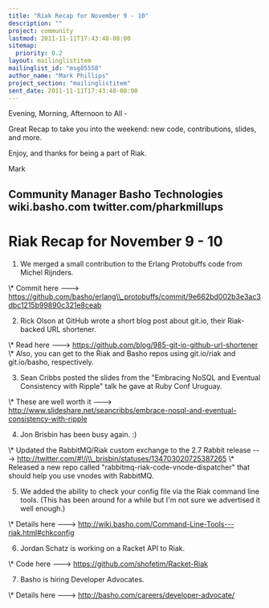 ```yaml
---
title: "Riak Recap for November 9 - 10"
description: ""
project: community
lastmod: 2011-11-11T17:43:48-08:00
sitemap:
  priority: 0.2
layout: mailinglistitem
mailinglist_id: "msg05558"
author_name: "Mark Phillips"
project_section: "mailinglistitem"
sent_date: 2011-11-11T17:43:48-08:00
---
```



Evening, Morning, Afternoon to All -

Great Recap to take you into the weekend: new code, contributions,
slides, and more.

Enjoy, and thanks for being a part of Riak.

Mark

Community Manager
Basho Technologies
wiki.basho.com
twitter.com/pharkmillups
------------------------------------

Riak Recap for November 9 - 10
=======================

1) We merged a small contribution to the Erlang Protobuffs code from
Michel Rijnders.

\\* Commit here ---&gt;
https://github.com/basho/erlang\\_protobuffs/commit/9e662bd002b3e3ac3dbc1215b99890c321e8ceab

2) Rick Olson at GitHub wrote a short blog post about git.io, their
Riak-backed URL shortener.

\\* Read here ---&gt; https://github.com/blog/985-git-io-github-url-shortener
\\* Also, you can get to the Riak and Basho repos using git.io/riak and
git.io/basho, respectively.

3) Sean Cribbs posted the slides from the "Embracing NoSQL and
Eventual Consistency with Ripple" talk he gave at Ruby Conf Uruguay.

\\* These are well worth it ---&gt;
http://www.slideshare.net/seancribbs/embrace-nosql-and-eventual-consistency-with-ripple

4) Jon Brisbin has been busy again. :)

\\* Updated the RabbitMQ/Riak custom exchange to the 2.7 Rabbit release
---&gt; http://twitter.com/#!/j\\_brisbin/statuses/134703020725387265
\\* Released a new repo called "rabbitmq-riak-code-vnode-dispatcher"
that should help you use vnodes with RabbitMQ.

5) We added the ability to check your config file via the Riak command
line tools. (This has been around for a while but I'm not sure we
advertised it well enough.)

\\* Details here ---&gt;
http://wiki.basho.com/Command-Line-Tools---riak.html#chkconfig

6) Jordan Schatz is working on a Racket API to Riak.

\\* Code here ---&gt; https://github.com/shofetim/Racket-Riak

7) Basho is hiring Developer Advocates.

\\* Details here ---&gt; http://basho.com/careers/developer-advocate/

